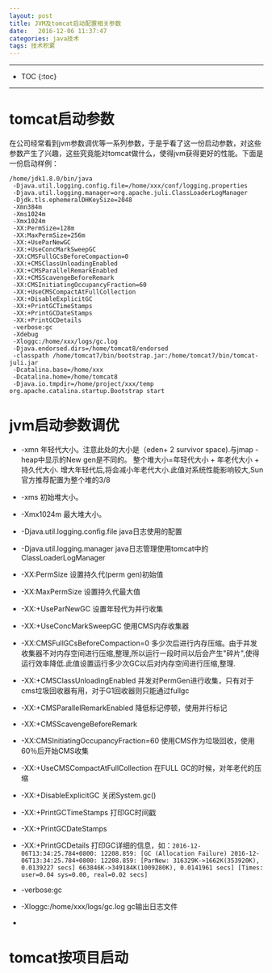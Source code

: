 ```yaml
---
layout: post
title: JVM及tomcat启动配置相关参数
date:   2016-12-06 11:37:47
categories: java技术
tags: 技术积累
---
```

*****
* TOC
{:toc}
*****


# tomcat启动参数

在公司经常看到jvm参数调优等一系列参数，于是乎看了这一份启动参数，对这些参数产生了兴趣，这些究竟能对tomcat做什么，使得jvm获得更好的性能。下面是一份启动样例：
~~~shell
/home/jdk1.8.0/bin/java
 -Djava.util.logging.config.file=/home/xxx/conf/logging.properties 
 -Djava.util.logging.manager=org.apache.juli.ClassLoaderLogManager 
 -Djdk.tls.ephemeralDHKeySize=2048 
 -Xmn384m 
 -Xms1024m 
 -Xmx1024m 
 -XX:PermSize=128m 
 -XX:MaxPermSize=256m 
 -XX:+UseParNewGC 
 -XX:+UseConcMarkSweepGC 
 -XX:CMSFullGCsBeforeCompaction=0 
 -XX:+CMSClassUnloadingEnabled 
 -XX:+CMSParallelRemarkEnabled 
 -XX:+CMSScavengeBeforeRemark 
 -XX:CMSInitiatingOccupancyFraction=60 
 -XX:+UseCMSCompactAtFullCollection 
 -XX:+DisableExplicitGC 
 -XX:+PrintGCTimeStamps 
 -XX:+PrintGCDateStamps 
 -XX:+PrintGCDetails 
 -verbose:gc 
 -Xdebug 
 -Xloggc:/home/xxx/logs/gc.log 
 -Djava.endorsed.dirs=/home/tomcat8/endorsed 
 -classpath /home/tomcat7/bin/bootstrap.jar:/home/tomcat7/bin/tomcat-juli.jar 
 -Dcatalina.base=/home/xxx
 -Dcatalina.home=/home/tomcat8 
 -Djava.io.tmpdir=/home/project/xxx/temp org.apache.catalina.startup.Bootstrap start
~~~

# jvm启动参数调优

- -xmn 年轻代大小。注意此处的大小是（eden+ 2 survivor space).与jmap -heap中显示的New gen是不同的。
整个堆大小=年轻代大小 + 年老代大小 + 持久代大小.
增大年轻代后,将会减小年老代大小.此值对系统性能影响较大,Sun官方推荐配置为整个堆的3/8

- -xms 初始堆大小。
- -Xmx1024m 最大堆大小。 
- -Djava.util.logging.config.file java日志使用的配置
- -Djava.util.logging.manager  java日志管理使用tomcat中的ClassLoaderLogManager
- -XX:PermSize 设置持久代(perm gen)初始值
- -XX:MaxPermSize 	设置持久代最大值
- -XX:+UseParNewGC 	设置年轻代为并行收集
- -XX:+UseConcMarkSweepGC 	使用CMS内存收集器
- -XX:CMSFullGCsBeforeCompaction=0 	多少次后进行内存压缩。由于并发收集器不对内存空间进行压缩,整理,所以运行一段时间以后会产生"碎片",使得运行效率降低.此值设置运行多少次GC以后对内存空间进行压缩,整理.
- -XX:+CMSClassUnloadingEnabled  并发对PermGen进行收集，只有对于cms垃圾回收器有用，对于G1回收器则只能通过fullgc
- -XX:+CMSParallelRemarkEnabled  降低标记停顿，使用并行标记
- -XX:+CMSScavengeBeforeRemark 
- -XX:CMSInitiatingOccupancyFraction=60  使用CMS作为垃圾回收，使用60％后开始CMS收集
- -XX:+UseCMSCompactAtFullCollection  在FULL GC的时候，对年老代的压缩
- -XX:+DisableExplicitGC 关闭System.gc()
- -XX:+PrintGCTimeStamps 打印GC时间戳
- -XX:+PrintGCDateStamps 
- -XX:+PrintGCDetails  打印GC详细的信息，如：`2016-12-06T13:34:25.784+0800: 12208.859: [GC (Allocation Failure) 2016-12-06T13:34:25.784+0800: 12208.859: [ParNew: 316329K->1662K(353920K), 0.0139227 secs] 663846K->349184K(1009280K), 0.0141961 secs] [Times: user=0.04 sys=0.00, real=0.02 secs]` 
- -verbose:gc 
- -Xloggc:/home/xxx/logs/gc.log  gc输出日志文件
- 
# tomcat按项目启动